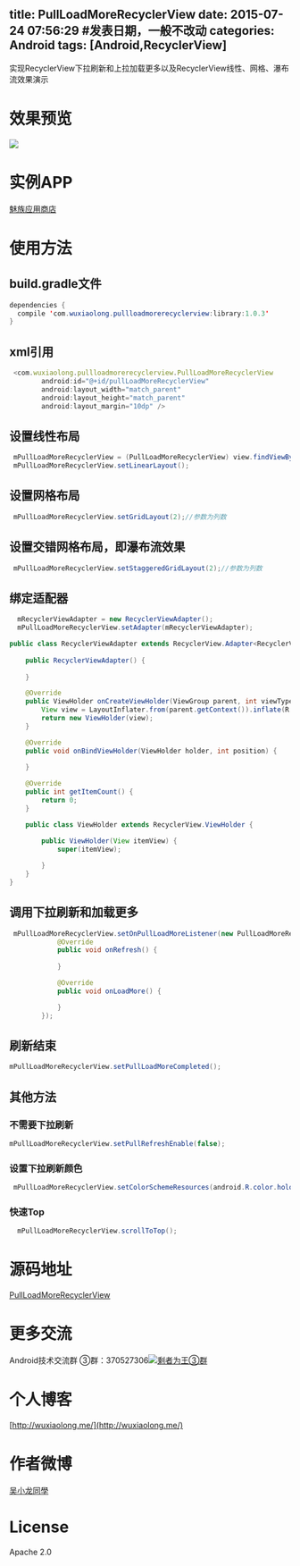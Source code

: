 title: PullLoadMoreRecyclerView
date: 2015-07-24 07:56:29 #发表日期，一般不改动
categories: Android
tags: [Android,RecyclerView]
---
实现RecyclerView下拉刷新和上拉加载更多以及RecyclerView线性、网格、瀑布流效果演示

# 效果预览
![](https://github.com/WuXiaolong/PullLoadMoreRecyclerView/raw/master/screenshots/screenshots.gif)
<!--more-->
# 实例APP
[魅族应用商店](http://app.meizu.com/apps/public/detail?package_name=com.xiaomolong.ufosay)

# 使用方法
## build.gradle文件
```java
dependencies {
  compile 'com.wuxiaolong.pullloadmorerecyclerview:library:1.0.3'
}
```
## xml引用
```js
 <com.wuxiaolong.pullloadmorerecyclerview.PullLoadMoreRecyclerView
        android:id="@+id/pullLoadMoreRecyclerView"
        android:layout_width="match_parent"
        android:layout_height="match_parent"
        android:layout_margin="10dp" />
```
## 设置线性布局
```java
 mPullLoadMoreRecyclerView = (PullLoadMoreRecyclerView) view.findViewById(R.id.pullLoadMoreRecyclerView);
 mPullLoadMoreRecyclerView.setLinearLayout();
```
## 设置网格布局
```java
 mPullLoadMoreRecyclerView.setGridLayout(2);//参数为列数
```
## 设置交错网格布局，即瀑布流效果
```java
 mPullLoadMoreRecyclerView.setStaggeredGridLayout(2);//参数为列数
```
## 绑定适配器
```java
  mRecyclerViewAdapter = new RecyclerViewAdapter();
  mPullLoadMoreRecyclerView.setAdapter(mRecyclerViewAdapter);

public class RecyclerViewAdapter extends RecyclerView.Adapter<RecyclerViewAdapter.ViewHolder> {
 
    public RecyclerViewAdapter() {
       
    }

    @Override
    public ViewHolder onCreateViewHolder(ViewGroup parent, int viewType) {
        View view = LayoutInflater.from(parent.getContext()).inflate(R.layout.recycler_view_item, parent, false);
        return new ViewHolder(view);
    }

    @Override
    public void onBindViewHolder(ViewHolder holder, int position) {
      
    }

    @Override
    public int getItemCount() {
        return 0;
    }

    public class ViewHolder extends RecyclerView.ViewHolder {     

        public ViewHolder(View itemView) {
            super(itemView);
           
        }
    }
}
```
## 调用下拉刷新和加载更多
```java
 mPullLoadMoreRecyclerView.setOnPullLoadMoreListener(new PullLoadMoreRecyclerView.PullLoadMoreListener() {
            @Override
            public void onRefresh() {
                
            }

            @Override
            public void onLoadMore() {               

            }
        });
```
## 刷新结束
```java
mPullLoadMoreRecyclerView.setPullLoadMoreCompleted();
```
## 其他方法
### 不需要下拉刷新
```java
mPullLoadMoreRecyclerView.setPullRefreshEnable(false);
```
### 设置下拉刷新颜色
```java
 mPullLoadMoreRecyclerView.setColorSchemeResources(android.R.color.holo_red_dark,android.R.color.holo_blue_dark);
```
### 快速Top
```java
  mPullLoadMoreRecyclerView.scrollToTop();
```
# 源码地址
[PullLoadMoreRecyclerView](https://github.com/WuXiaolong/PullLoadMoreRecyclerView)

# 更多交流
Android技术交流群
③群：370527306<a target="_blank" href="http://shang.qq.com/wpa/qunwpa?idkey=0a992ba077da4c8325cbfef1c9e81f0443ffb782a0f2135c1a8f7326baac58ac"><img border="0" src="http://pub.idqqimg.com/wpa/images/group.png" alt="剩者为王③群" title="剩者为王③群"></a>

# 个人博客
[http://wuxiaolong.me/](http://wuxiaolong.me/)

# 作者微博
[吴小龙同學](http://weibo.com/u/2175011601)

# License
Apache 2.0




